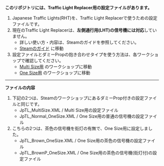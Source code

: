 **このリポジトリには、Traffic Light Replacer用の設定ファイルがあります。**

1. Japanese Traffic Lights(RHT)を、Traffic Light Replacerで使うための設定ファイルです。
2. 現在のTraffic Light Replacerは、**左側通行用(LHT)の信号機には対応**していません。
   - 詳しい使い方・内容は、Steamのガイドを参照してください。
   - [Steamのガイド](https://steamcommunity.com/sharedfiles/filedetails/?id=2573342778) に移動
3. 設定ファイルとダミーPropの抱き合わせタイプを使う方法は、各ワークショップで確認してください。
   - [Multi Size用](https://steamcommunity.com/sharedfiles/filedetails/?id=2572736603)  のワークショップに移動
   - [One Size用](https://steamcommunity.com/sharedfiles/filedetails/?id=2572736218)  のワークショップに移動

---

**ファイルの内容**

1. 下記の2つは、SteamのワークショップにあるダミーProp付きの設定ファイルと同じです。
    - JpTL_MultiSize.XML / Multi Size用の設定ファイル
    - JpTL_Normal_OneSize.XML / One Size用の普通の信号機の設定ファイル
2. こちらの2つは、茶色の信号機を街灯の有無で、One Size用に設定しました。
    - JpTL_Brown_OneSize.XML / One Size用の茶色の信号機の設定ファイル
    - JpTL_BrownP_OneSize.XML / One Size用の茶色の信号機(街灯付)の設定ファイル
